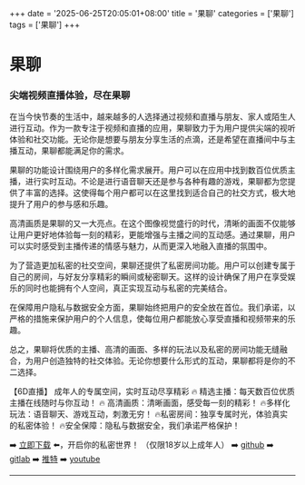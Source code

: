 +++
date = '2025-06-25T20:05:01+08:00'
title = '果聊'
categories = ['果聊']
tags = ['果聊']
+++

# 果聊

### 尖端视频直播体验，尽在果聊

在当今快节奏的生活中，越来越多的人选择通过视频和直播与朋友、家人或陌生人进行互动。作为一款专注于视频和直播的应用，果聊致力于为用户提供尖端的视听体验和社交功能。无论你是想要与朋友分享生活的点滴，还是希望在直播间中与主播互动，果聊都能满足你的需求。

果聊的功能设计围绕用户的多样化需求展开。用户可以在应用中找到数百位优质主播，进行实时互动。不论是进行语音聊天还是参与各种有趣的游戏，果聊都为您提供了丰富的选择。这使得每个用户都可以在这里找到适合自己的社交方式，极大地提升了用户的参与感和乐趣。

高清画质是果聊的又一大亮点。在这个图像视觉盛行的时代，清晰的画面不仅能够让用户更好地体验每一刻的精彩，更能增强与主播之间的互动感。通过果聊，用户可以实时感受到主播传递的情感与魅力，从而更深入地融入直播的氛围中。

为了营造更加私密的社交空间，果聊还提供了私密房间功能。用户可以创建专属于自己的房间，与好友分享精彩的瞬间或秘密聊天。这样的设计确保了用户在享受娱乐的同时也能拥有个人空间，真正实现互动与私密的完美结合。

在保障用户隐私与数据安全方面，果聊始终把用户的安全放在首位。我们承诺，以严格的措施来保护用户的个人信息，使每位用户都能放心享受直播和视频带来的乐趣。

总之，果聊将优质的主播、高清的画面、多样的玩法以及私密的房间功能无缝融合，为用户创造独特的社交体验。无论你想要什么形式的互动，果聊都将是你的不二选择。

【6D直播】
成年人的专属空间，实时互动尽享精彩
🔥 精选主播：每天数百位优质主播在线随时与你互动！
🔥 高清画质：清晰画面，感受每一刻的精彩！
🔥多样化玩法：语音聊天、游戏互动，刺激无穷！
🔥私密房间：独享专属时光，体验真实的私密体验！
🔥安全保障：隐私与数据安全，我们承诺严格保护！

➡️ [立即下载](https://down123.s3.ap-east-1.amazonaws.com/down/down.html?channelCode=blog) ⬅️，开启你的私密世界！
（仅限18岁以上成年人）
➡️ [github](https://aldult-live.github.io/)
➡️ [gitlab](https://seo-09598d.gitlab.io/)
➡️ [推特](https://x.com/wegame33)
➡️ [youtube](https://www.youtube.com/@6Dlive)

---
